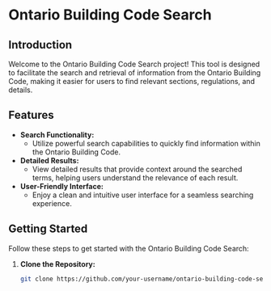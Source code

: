 # Ontario Building Code Search

## Introduction

Welcome to the Ontario Building Code Search project! This tool is designed to facilitate the search and retrieval of information from the Ontario Building Code, making it easier for users to find relevant sections, regulations, and details.

## Features

- **Search Functionality:**
  - Utilize powerful search capabilities to quickly find information within the Ontario Building Code.
- **Detailed Results:**
  - View detailed results that provide context around the searched terms, helping users understand the relevance of each result.
- **User-Friendly Interface:**
  - Enjoy a clean and intuitive user interface for a seamless searching experience.

## Getting Started

Follow these steps to get started with the Ontario Building Code Search:

1. **Clone the Repository:**
   ```bash
   git clone https://github.com/your-username/ontario-building-code-search.git
